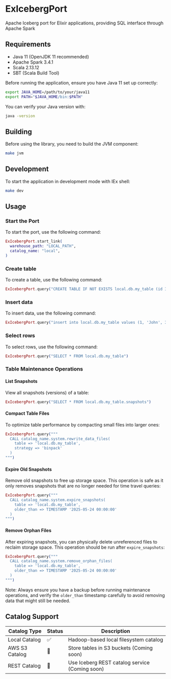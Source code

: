 # ExIcebergPort

Apache Iceberg port for Elixir applications, providing SQL interface through Apache Spark

## Requirements

- Java 11 (OpenJDK 11 recommended)
- Apache Spark 3.4.1
- Scala 2.13.12
- SBT (Scala Build Tool)

Before running the application, ensure you have Java 11 set up correctly:

```bash
export JAVA_HOME=/path/to/your/java11
export PATH="$JAVA_HOME/bin:$PATH"
```

You can verify your Java version with:

```bash
java -version
```

## Building

Before using the library, you need to build the JVM component:

```bash
make jvm
```

## Development

To start the application in development mode with IEx shell:

```bash
make dev
```

## Usage

### Start the Port

To start the port, use the following command:

```elixir
ExIcebergPort.start_link(
  warehouse_path: "LOCAL_PATH",
  catalog_name: "local",
)
```

### Create table

To create a table, use the following command:

```elixir
ExIcebergPort.query("CREATE TABLE IF NOT EXISTS local.db.my_table (id INT, name STRING, age INT) USING iceberg")
```

### Insert data

To insert data, use the following command:

```elixir
ExIcebergPort.query("insert into local.db.my_table values (1, 'John', 30), (2, 'Jane', 25), (3, 'Bob', 35)")
```

### Select rows

To select rows, use the following command:

```elixir
ExIcebergPort.query("SELECT * FROM local.db.my_table")
```

### Table Maintenance Operations

#### List Snapshots

View all snapshots (versions) of a table:

```elixir
ExIcebergPort.query("SELECT * FROM local.db.my_table.snapshots")
```

#### Compact Table Files

To optimize table performance by compacting small files into larger ones:

```elixir
ExIcebergPort.query("""
  CALL catalog_name.system.rewrite_data_files(
    table => 'local.db.my_table',
    strategy => 'binpack'
  )
""")
```

#### Expire Old Snapshots

Remove old snapshots to free up storage space. This operation is safe as it only removes snapshots that are no longer needed for time travel queries:

```elixir
ExIcebergPort.query("""
  CALL catalog_name.system.expire_snapshots(
    table => 'local.db.my_table',
    older_than => TIMESTAMP '2025-05-24 00:00:00'
  )
""")
```

#### Remove Orphan Files

After expiring snapshots, you can physically delete unreferenced files to reclaim storage space. This operation should be run after `expire_snapshots`:

```elixir
ExIcebergPort.query("""
  CALL catalog_name.system.remove_orphan_files(
    table => 'local.db.my_table',
    older_than => TIMESTAMP '2025-05-24 00:00:00'
  )
""")
```

Note: Always ensure you have a backup before running maintenance operations, and verify the `older_than` timestamp carefully to avoid removing data that might still be needed.

## Catalog Support

| Catalog Type   | Status | Description                                    |
| -------------- | ------ | ---------------------------------------------- |
| Local Catalog  | ✅     | Hadoop-based local filesystem catalog          |
| AWS S3 Catalog | 🔄     | Store tables in S3 buckets (Coming soon)       |
| REST Catalog   | 🔄     | Use Iceberg REST catalog service (Coming soon) |
